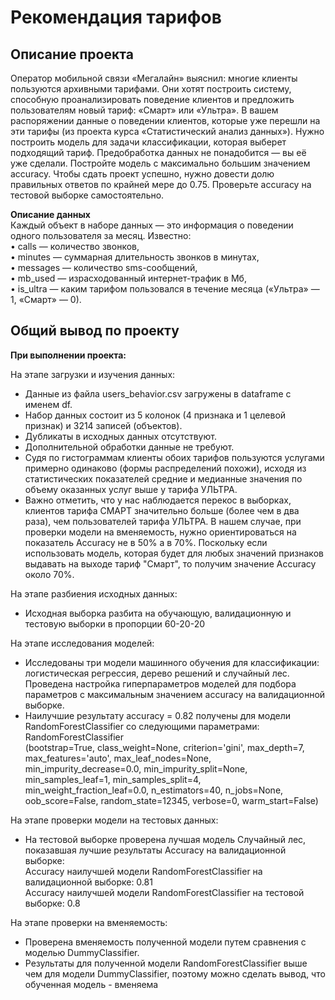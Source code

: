 # Рекомендация тарифов
## Описание проекта
Оператор мобильной связи «Мегалайн» выяснил: многие клиенты пользуются архивными тарифами. Они хотят построить систему, способную проанализировать поведение клиентов и предложить пользователям новый тариф: «Смарт» или «Ультра».
В вашем распоряжении данные о поведении клиентов, которые уже перешли на эти тарифы (из проекта курса «Статистический анализ данных»). Нужно построить модель для задачи классификации, которая выберет подходящий тариф. Предобработка данных не понадобится — вы её уже сделали.
Постройте модель с максимально большим значением accuracy. Чтобы сдать проект успешно, нужно довести долю правильных ответов по крайней мере до 0.75. Проверьте accuracy на тестовой выборке самостоятельно.

**Описание данных**  
Каждый объект в наборе данных — это информация о поведении одного пользователя за месяц. Известно:  
•	сalls — количество звонков,  
•	minutes — суммарная длительность звонков в минутах,  
•	messages — количество sms-сообщений,  
•	mb_used — израсходованный интернет-трафик в Мб,  
•	is_ultra — каким тарифом пользовался в течение месяца («Ультра» — 1, «Смарт» — 0).  
## Общий вывод по проекту
**При выполнении проекта:**

На этапе загрузки и изучения данных:
- Данные из файла users_behavior.csv загружены в dataframe с именем df.      
- Набор данных состоит из 5 колонок (4 признака и 1 целевой признак) и 3214 записей (объектов).      
- Дубликаты в исходных данных отсутствуют.  
- Дополнительной обработки данные не требуют.    
- Судя по гистограммам клиенты обоих тарифов пользуются услугами примерно одинаково (формы распределений похожи), исходя из статистических показателей средние и медианные значения по объему оказанных услуг выше у тарифа УЛЬТРА.
- Важно отметить, что у нас наблюдается перекос в выборках, клиентов тарифа СМАРТ значительно больше (более чем в два раза), чем пользователей тарифа УЛЬТРА. В нашем случае, при проверки модели на вменяемость, нужно ориентироваться на показатель Accuracy не в 50% а в 70%. Поскольку если использовать модель, которая будет для любых значений признаков выдавать на выходе тариф "Смарт", то получим значение Accuracy около 70%.    

На этапе разбиения исходных данных:
- Исходная выборка разбита на обучающую, валидационную и тестовую выборки в пропорции 60-20-20    

На этапе исследования моделей:    
- Исследованы три модели машинного обучения для классификации: логистическая регрессия, дерево решений и случайный лес. Проведена настройка гиперпараметров моделей для подбора параметров с максимальным значением accuracy на валидационной выборке.    
- Наилучшие результату accuracy = 0.82 получены для модели RandomForestClassifier со следующими параметрами:
                       RandomForestClassifier    
                       (bootstrap=True, class_weight=None, criterion='gini',
                       max_depth=7, max_features='auto', max_leaf_nodes=None,
                       min_impurity_decrease=0.0, min_impurity_split=None,
                       min_samples_leaf=1, min_samples_split=4,
                       min_weight_fraction_leaf=0.0, n_estimators=40,
                       n_jobs=None, oob_score=False, random_state=12345,
                       verbose=0, warm_start=False)

На этапе проверки модели на тестовых данных:    
- На тестовой выборке проверена лучшая модель Случайный лес, показавшая лучшие результаты Accuracy на валидационной выборке:    
Accuracy наилучшей модели RandomForestClassifier на валидационной выборке: 0.81    
Accuracy наилучшей модели RandomForestClassifier на тестовой выборке: 0.8

На этапе проверки на вменяемость:
- Проверена вменяемость полученной модели путем сравнения с моделью DummyClassifier.    
- Результаты для полученной модели RandomForestClassifier выше чем для модели DummyClassifier, поэтому можно сделать вывод, что обученная модель - вменяема